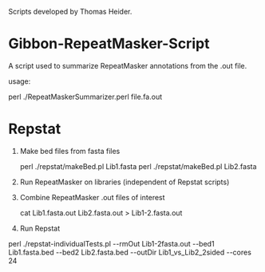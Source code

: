 Scripts developed by Thomas Heider. 

# Gibbon-RepeatMasker-Script
A script used to summarize RepeatMasker annotations from the .out file.

usage: 

perl ./RepeatMaskerSummarizer.perl file.fa.out

# Repstat 

1. Make bed files from fasta files

	perl ./repstat/makeBed.pl Lib1.fasta
	perl ./repstat/makeBed.pl Lib2.fasta

2. Run RepeatMasker on libraries (independent of Repstat scripts)

3. Combine RepeatMasker .out files of interest

	cat Lib1.fasta.out Lib2.fasta.out > Lib1-2.fasta.out

4. Run Repstat

perl ./repstat-individualTests.pl --rmOut Lib1-2fasta.out --bed1 Lib1.fasta.bed --bed2 Lib2.fasta.bed --outDir Lib1_vs_Lib2_2sided --cores 24

